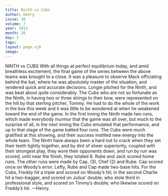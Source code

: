 ```yaml
---
title: Ninth vs Cubs
author: Henry
issue: 30
volume: 7
year: 1913
month: 20
day: 2
tags:
layout: page.njk
image:
---
```

NINTH vs CUBS With all things at perfect equilibrium today, and amid breathless excitement, the final game of the series between the above teams was brought to a close. It was a pleasure to observe Mack officiating behind the bat, where he was absolutely master of the situation, and rendered quick and accurate decisions. Longie pitched for the Ninth, and was beat about quite considerably. The Cubs who are not so fortunate as the Ninth, in having two or three strings to their bow, were represented on the hill by that sterling pitcher, Tommy. He had to do the whole of the work in the box this week and it was little to be wondered at when he weakened toward the end of the game. In the first inning the Ninth made two runs, which made everybody murmur that the game was all over, but much to the surprise of all, in the next inning the Cubs emulated that performance, and up to that stage of the game batted four runs. The Cubs were much gratified at this showing, and their success instilled new energy into the whole team. The Ninth have always been a hard nut to crack when they set their teeth tightly together, and by dint of sheer superiority, coupled with their strongest play, they wore their opponents down, and run by run was scored, until near the finish, they totaled 8. Rube and Jack scored home runs. The other runs were made by Cap, (3), Chef (2) and Rube. Cap scored once on Woody’s error. Lefty, Rube and Cap made two-base hits. For the Cubs, Freddy hit a triple and scored on Woody’s hit; in the second Charlie hit a two-bagger, and scored on Julius’ double; who stole third in professional style, and scored on Timmy’s double; who likewise scored on Freddy’s hit. —Henry. 
